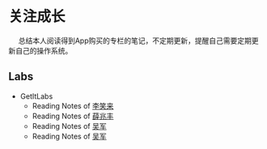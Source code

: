 # 关注成长  

&nbsp;&nbsp;&nbsp;&nbsp; 总结本人阅读得到App购买的专栏的笔记，不定期更新，提醒自己需要定期更新自己的操作系统。

## Labs

+ GetItLabs  
    - Reading Notes of [李笑来](./Readings/Lab-LiXiaoLai.md)  
    - Reading Notes of [薛兆丰](./Readings/Lab-XueZhaoFeng.md)   
    - Reading Notes of [吴军](./Readings/Lab-Wujun-Letters.md)   
    - Reading Notes of [吴军](./Readings/Lab-Wujun-Google.md)   